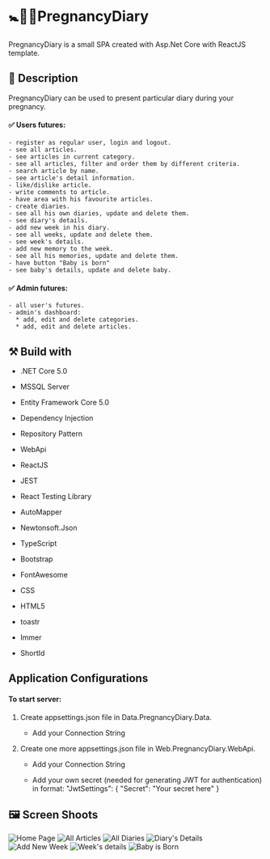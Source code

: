 # :baby_symbol::baby_bottle::memo:PregnancyDiary
PregnancyDiary is a small SPA created with Asp.Net Core with ReactJS template.

## :memo: Description
PregnancyDiary can be used to present particular diary during your pregnancy.

#### :white_check_mark: Users futures: 

    - register as regular user, login and logout. 
    - see all articles.
    - see articles in current category.
    - see all articles, filter and order them by different criteria.
    - search article by name.
    - see article's detail information.
    - like/dislike article.
    - write comments to article.
    - have area with his favourite articles.
    - create diaries.
    - see all his own diaries, update and delete them.
    - see diary's details.
    - add new week in his diary.
    - see all weeks, update and delete them.
    - see week's details.
    - add new memory to the week.
    - see all his memories, update and delete them.
    - have button "Baby is born"
    - see baby's details, update and delete baby.
      
#### :white_check_mark: Admin futures: 

    - all user's futures.
    - admin's dashboard:  
      * add, edit and delete categories.
      * add, edit and delete articles.

## :hammer_and_pick: Build with

 - .NET Core 5.0

 - MSSQL Server 

 - Entity Framework Core 5.0
 
 - Dependency Injection

 - Repository Pattern

 - WebApi
 
 - ReactJS

 - JEST

 - React Testing Library

 - AutoMapper

 - Newtonsoft.Json

 - TypeScript

 - Bootstrap

 - FontAwesome

 - CSS

 - HTML5

 - toastr

 - Immer

 - ShortId
 
## Application Configurations
 #### To start server: 
 
 1. Create appsettings.json file in Data.PregnancyDiary.Data. 

    - Add your Connection String 

 2. Create one more appsettings.json file in Web.PregnancyDiary.WebApi. 

    - Add your Connection String

    - Add your own secret (needed for generating JWT for authentication) in format: "JwtSettings": { "Secret": "Your secret here" }

## :framed_picture: Screen Shoots

![Home Page](https://res.cloudinary.com/dieu4mste/image/upload/v1618899013/home_page_ldbsho.png)
![All Articles](https://res.cloudinary.com/dieu4mste/image/upload/v1618899013/all_articles_x8hpcn.png)
![All Diaries](https://res.cloudinary.com/dieu4mste/image/upload/v1618899011/my_diaries_cczkgb.png)
![Diary's Details](https://res.cloudinary.com/dieu4mste/image/upload/v1618899012/my_diary_details_q73gxy.png)
![Add New Week](https://res.cloudinary.com/dieu4mste/image/upload/v1618899013/add_new_week_lv0bct.png)
![Week's details](https://res.cloudinary.com/dieu4mste/image/upload/v1618899013/week_details_sudsm7.png)
![Baby is Born](https://res.cloudinary.com/dieu4mste/image/upload/v1618899013/baby_is_born_ttehkh.png)
